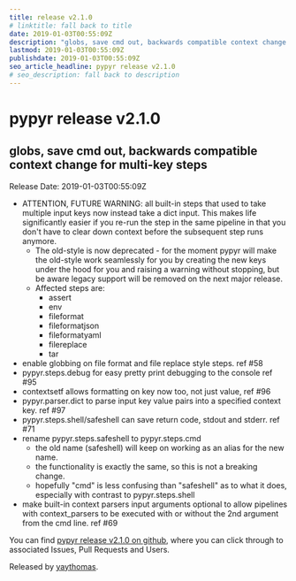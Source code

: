 ```yaml
---
title: release v2.1.0
# linktitle: fall back to title
date: 2019-01-03T00:55:09Z
description: "globs, save cmd out, backwards compatible context change for multi-key steps"
lastmod: 2019-01-03T00:55:09Z
publishdate: 2019-01-03T00:55:09Z
seo_article_headline: pypyr release v2.1.0
# seo_description: fall back to description
---
```

# pypyr release v2.1.0
## globs, save cmd out, backwards compatible context change for multi-key steps
Release Date: 2019-01-03T00:55:09Z

- ATTENTION, FUTURE WARNING: all built-in steps that used to take multiple input keys now instead take a dict input. This makes life significantly easier if you re-run the step in the same pipeline in that you don't have to clear down context before the subsequent step runs anymore. 
  - The old-style is now deprecated - for the moment pypyr will make the old-style work seamlessly for you by creating the new keys under the hood for you and raising a warning without stopping, but be aware legacy support will be removed on the next major release.
  - Affected steps are: 
    - assert
    - env
    - fileformat
    - fileformatjson
    - fileformatyaml
    - filereplace
    - tar
- enable globbing on file format and file replace style steps. ref #58 
- pypyr.steps.debug for easy pretty print debugging to the console ref #95
- contextsetf allows formatting on key now too, not just value, ref #96
- pypyr.parser.dict to parse input key value pairs into a specified context key. ref #97
- pypyr.steps.shell/safeshell can save return code, stdout and stderr. ref #71
- rename pypyr.steps.safeshell to pypyr.steps.cmd
  - the old name (safeshell) will keep on working as an alias for the new name.
  - the functionality is exactly the same, so this is not a breaking change.
  - hopefully "cmd" is less confusing than "safeshell" as to what it does, especially with contrast to pypyr.steps.shell
- make built-in context parsers input arguments optional to allow pipelines with context_parsers to be executed with or without the 2nd argument from the cmd line. ref #69

You can find [pypyr release v2.1.0 on github](https://github.com/pypyr/pypyr/releases/tag/v2.1.0), where you can 
click through to associated Issues, Pull Requests and Users.

Released by [yaythomas](https://github.com/yaythomas).

